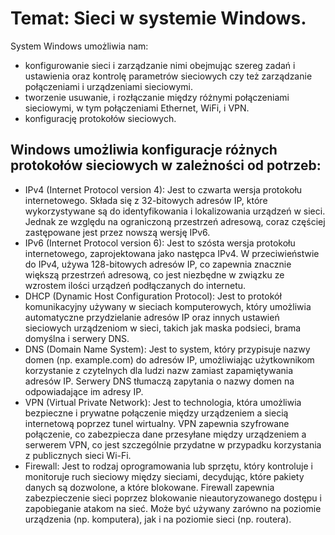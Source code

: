 # Temat: Sieci w systemie Windows.
System Windows umożliwia nam:
- konfigurowanie sieci i zarządzanie nimi obejmując szereg zadań i ustawienia oraz kontrolę parametrów sieciowych czy też zarządzanie połączeniami i urządzeniami sieciowymi.
- tworzenie usuwanie, i rozłączanie między różnymi połączeniami sieciowymi, w tym połączeniami Ethernet, WiFi, i VPN.
- konfigurację protokołów sieciowych.
## Windows umożliwia konfiguracje różnych protokołów sieciowych w zależności od potrzeb:
- IPv4 (Internet Protocol version 4): Jest to czwarta wersja protokołu internetowego. Składa się z 32-bitowych adresów IP, które wykorzystywane są do identyfikowania i lokalizowania urządzeń w sieci. Jednak ze względu na ograniczoną przestrzeń adresową, coraz częściej zastępowane jest przez nowszą wersję IPv6.
- IPv6 (Internet Protocol version 6): Jest to szósta wersja protokołu internetowego, zaprojektowana jako następca IPv4. W przeciwieństwie do IPv4, używa 128-bitowych adresów IP, co zapewnia znacznie większą przestrzeń adresową, co jest niezbędne w związku ze wzrostem ilości urządzeń podłączanych do internetu.
- DHCP (Dynamic Host Configuration Protocol): Jest to protokół komunikacyjny używany w sieciach komputerowych, który umożliwia automatyczne przydzielanie adresów IP oraz innych ustawień sieciowych urządzeniom w sieci, takich jak maska podsieci, brama domyślna i serwery DNS.
- DNS (Domain Name System): Jest to system, który przypisuje nazwy domen (np. example.com) do adresów IP, umożliwiając użytkownikom korzystanie z czytelnych dla ludzi nazw zamiast zapamiętywania adresów IP. Serwery DNS tłumaczą zapytania o nazwy domen na odpowiadające im adresy IP.
- VPN (Virtual Private Network): Jest to technologia, która umożliwia bezpieczne i prywatne połączenie między urządzeniem a siecią internetową poprzez tunel wirtualny. VPN zapewnia szyfrowane połączenie, co zabezpiecza dane przesyłane między urządzeniem a serwerem VPN, co jest szczególnie przydatne w przypadku korzystania z publicznych sieci Wi-Fi.
- Firewall: Jest to rodzaj oprogramowania lub sprzętu, który kontroluje i monitoruje ruch sieciowy między sieciami, decydując, które pakiety danych są dozwolone, a które blokowane. Firewall zapewnia zabezpieczenie sieci poprzez blokowanie nieautoryzowanego dostępu i zapobieganie atakom na sieć. Może być używany zarówno na poziomie urządzenia (np. komputera), jak i na poziomie sieci (np. routera).
